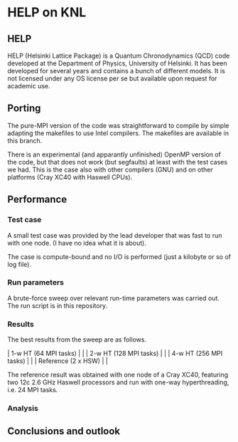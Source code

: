# HELP on KNL

## HELP
HELP (Helsinki Lattice Package) is a Quantum Chronodynamics (QCD) code developed at the Department of Physics,
University of Helsinki. It has been developed for several years and contains a bunch of different models. It is not
licensed under any OS license per se but available upon request for academic use.

## Porting

The pure-MPI version of the code was straightforward to compile by simple adapting the makefiles to use Intel compilers.
The makefiles are available in this branch.

There is an experimental (and apparantly unfinished) OpenMP version of the code, but that does not work (but segfaults) at least
with the test cases we had. This is the case also with other compilers (GNU) and on other platforms (Cray XC40 with Haswell CPUs).

## Performance

### Test case

A small test case was provided by the lead developer that was fast to run with one node. (I have no idea what it is about).

The case is compute-bound and no I/O is performed (just a kilobyte or so of log file).

### Run parameters

A brute-force sweep over relevant run-time parameters was carried out. The run script is in this repository.

### Results

The best results from the sweep are as follows.

| 1-w HT (64 MPI tasks) | |
| 2-w HT (128 MPI tasks) | |
| 4-w HT (256 MPI tasks) | |
| Reference (2 x HSW) | | 

The reference result was obtained with one node of a Cray XC40, featuring two 12c 2.6 GHz Haswell processors and run 
with one-way hyperthreading, i.e. 24 MPI tasks.

### Analysis

## Conclusions and outlook
